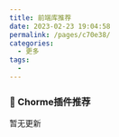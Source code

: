 ```yaml
---
title: 前端库推荐
date: 2023-02-23 19:04:58
permalink: /pages/c70e38/
categories:
  - 更多
tags:
  - 
---
```


### 👋 Chorme插件推荐
暂无更新